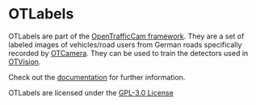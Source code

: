 # OTLabels
OTLabels are part of the [OpenTrafficCam framework](https://github.com/OpenTrafficCam). They are a set of labeled images of vehicles/road users from German roads specifically recorded by [OTCamera](https://github.com/OpenTrafficCam/OTCamera). They can be used to train the detectors used in [OTVision](https://github.com/OpenTrafficCam/OTVision).

Check out the [documentation](https://docs.opentrafficcam.org/otlabels) for further information.

OTLabels are licensed under the [GPL-3.0 License](LICENSE)
